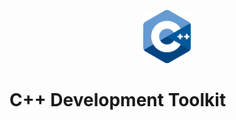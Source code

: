 <p align="center"><a href="https://github.com/cybersecurity-dev/awesome-cpp-programming-language">
  <img width="15%" src="https://github.com/cybersecurity-dev/cybersecurity-dev/blob/main/assets/Cpp_logo.svg" />
</a></p>

# C++ Development Toolkit

